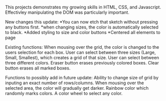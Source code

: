 This projects demonstrates my growing skills in HTML, CSS, and Javascript.
Effectivley manipulating the DOM was particularly important.

New changes this update:
*You can now etch that sketch without pressing any buttons first. 
*when changing sizes, the color is automatically selected to black.
*Added styling to size and color buttons
*Centered all elements to page

Existing functions:
When mousing over the grid, the color is changed to the users selection for each box.
User can select between three sizes (Large, Small, Smallest), which creates a grid of that size.
User can select between three different colors.
Eraser button erases previously colored boxes.
Clear button erases all marked boxes.

Functions to possibly add in future update: 
Ability to change size of grid by inputing an exact number of rows/columns.
When mousing over the selected area, the color will gradually get darker.
Rainbow color which randomly marks colors.
A color wheel to select any color.

